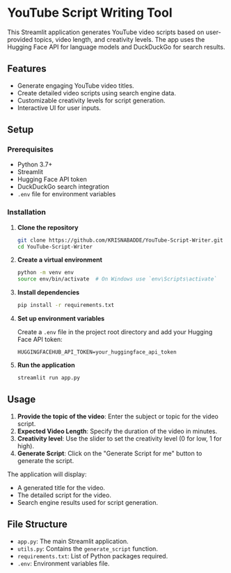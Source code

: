 # YouTube Script Writing Tool

This Streamlit application generates YouTube video scripts based on user-provided topics, video length, and creativity levels. The app uses the Hugging Face API for language models and DuckDuckGo for search results.

## Features

- Generate engaging YouTube video titles.
- Create detailed video scripts using search engine data.
- Customizable creativity levels for script generation.
- Interactive UI for user inputs.

## Setup

### Prerequisites

- Python 3.7+
- Streamlit
- Hugging Face API token
- DuckDuckGo search integration
- `.env` file for environment variables

### Installation

1. **Clone the repository**

    ```sh
    git clone https://github.com/KRISNABADDE/YouTube-Script-Writer.git
    cd YouTube-Script-Writer
    ```

2. **Create a virtual environment**

    ```sh
    python -m venv env
    source env/bin/activate  # On Windows use `env\Scripts\activate`
    ```

3. **Install dependencies**

    ```sh
    pip install -r requirements.txt
    ```

4. **Set up environment variables**

    Create a `.env` file in the project root directory and add your Hugging Face API token:

    ```env
    HUGGINGFACEHUB_API_TOKEN=your_huggingface_api_token
    ```

5. **Run the application**

    ```sh
    streamlit run app.py
    ```

## Usage

1. **Provide the topic of the video**: Enter the subject or topic for the video script.
2. **Expected Video Length**: Specify the duration of the video in minutes.
3. **Creativity level**: Use the slider to set the creativity level (0 for low, 1 for high).
4. **Generate Script**: Click on the "Generate Script for me" button to generate the script.

The application will display:
- A generated title for the video.
- The detailed script for the video.
- Search engine results used for script generation.

## File Structure

- `app.py`: The main Streamlit application.
- `utils.py`: Contains the `generate_script` function.
- `requirements.txt`: List of Python packages required.
- `.env`: Environment variables file.
